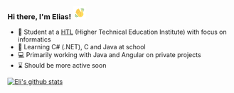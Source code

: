 ### Hi there, I'm Elias! <img height=30 src="https://github.com/Eli-Dev/Eli-Dev/raw/master/wave.gif">

- :school: Student at a [HTL](https://en.wikipedia.org/wiki/H%C3%B6here_Technische_Lehranstalt) (Higher Technical Education Institute) with focus on informatics
- :memo: Learning C# (.NET), C and Java at school
- :computer: Primarily working with Java and Angular on private projects
- :hourglass: Should be more active soon

[![Eli's github stats](https://github-readme-stats.vercel.app/api?username=Eli-Dev&count_private=true&show_icons=true&theme=dark)](https://github.com/Eli-Dev?tab=repositories)
